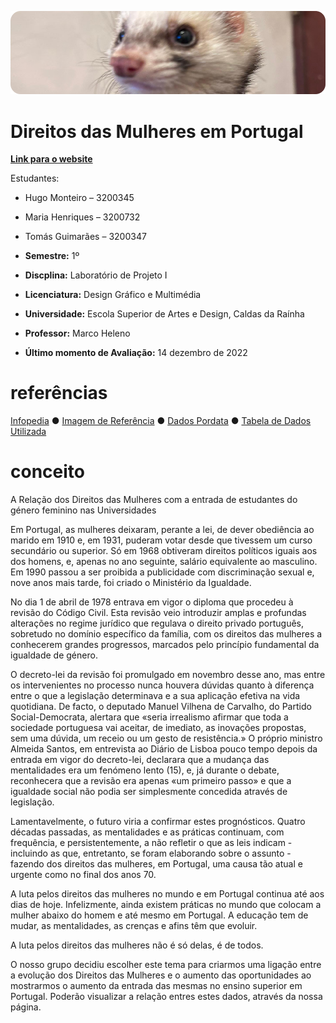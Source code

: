 ![header.png](relatorio-img/eddie.png)

# Direitos das Mulheres em Portugal

**[Link para o website](https://editor.p5js.org/hugomrmonteiro/sketches/RT5sPH4ci)**

Estudantes:
- Hugo Monteiro – 3200345  
- Maria Henriques – 3200732  
- Tomás Guimarães – 3200347

- **Semestre:** 1º
- **Discplina:** Laboratório de Projeto I
- **Licenciatura:** Design Gráfico e Multimédia
- **Universidade:**  Escola Superior de Artes e Design, Caldas da Raínha
- **Professor:** Marco Heleno
- **Último momento de Avaliação:** 14 dezembro de 2022

#  referências
 [Infopedia](https://www.infopedia.pt/apoio/artigos/$historia-dos-direitos-da-mulher)  ●  [Imagem de Referência](https://www.politize.com.br/wp-content/uploads/2022/03/A-Histo%CC%81ria-dos-Direitos-das-Mulheres-3.png)  ●  [Dados Pordata](https://www.pordata.pt/portugal/alunos+matriculados+no+ensino+superior+total+e+por+sexo-1048-8485)  ●  [Tabela de Dados Utilizada](https://github.com/Dryade07/direitosdasmulheres.github.io/blob/main/tabelaDados.csv) 

# conceito
A Relação dos Direitos das Mulheres com a entrada de estudantes do género feminino nas Universidades

Em Portugal, as mulheres deixaram, perante a lei, de dever obediência ao marido em 1910 e, em 1931, puderam votar desde que tivessem um curso secundário ou superior. Só em 1968 obtiveram direitos políticos iguais aos dos homens, e, apenas no ano seguinte, salário equivalente ao masculino. Em 1990 passou a ser proibida a publicidade com discriminação sexual e, nove anos mais tarde, foi criado o Ministério da Igualdade.

No dia 1 de abril de 1978 entrava em vigor o diploma que procedeu à revisão do Código Civil. Esta revisão veio introduzir amplas e profundas alterações no regime jurídico que regulava o direito privado português, sobretudo no domínio específico da família, com os direitos das mulheres a conhecerem grandes progressos, marcados pelo princípio fundamental da igualdade de género.

O decreto-lei da revisão foi promulgado em novembro desse ano, mas entre os intervenientes no processo nunca houvera dúvidas quanto à diferença entre o que a legislação determinava e a sua aplicação efetiva na vida quotidiana. De facto, o deputado Manuel Vilhena de Carvalho, do Partido Social-Democrata, alertara que «seria irrealismo afirmar que toda a sociedade portuguesa vai aceitar, de imediato, as inovações propostas, sem uma dúvida, um receio ou um gesto de resistência.» O próprio ministro Almeida Santos, em entrevista ao Diário de Lisboa pouco tempo depois da entrada em vigor do decreto-lei, declarara que a mudança das mentalidades era um fenómeno lento (15), e, já durante o debate, reconhecera que a revisão era apenas «um primeiro passo» e que a igualdade social não podia ser simplesmente concedida através de legislação.

Lamentavelmente, o futuro viria a confirmar estes prognósticos. Quatro décadas passadas, as mentalidades e as práticas continuam, com frequência, e persistentemente, a não refletir o que as leis indicam - incluindo as que, entretanto, se foram elaborando sobre o assunto - fazendo dos direitos das mulheres, em Portugal, uma causa tão atual e urgente como no final dos anos 70.

A luta pelos direitos das mulheres no mundo e em Portugal continua até aos dias de hoje. Infelizmente, ainda existem práticas no mundo que colocam a mulher abaixo do homem e até mesmo em Portugal. A educação tem de mudar, as mentalidades, as crenças e afins têm que evoluir.

A luta pelos direitos das mulheres não é só delas, é de todos.

O nosso grupo decidiu escolher este tema para criarmos uma ligação entre a evolução dos Direitos das Mulheres e o aumento das oportunidades ao mostrarmos o aumento da entrada das mesmas no ensino superior em Portugal. Poderão visualizar a relação entres estes dados, através da nossa página.
